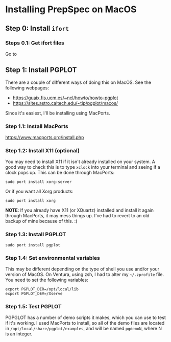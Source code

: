 # Installing PrepSpec on MacOS

## Step 0: Install ``ifort``

### Steps 0.1: Get ifort files
Go to 






## Step 1: Install PGPLOT
There are a couple of different ways of doing this on MacOS. See the following webpages:
* https://guaix.fis.ucm.es/~ncl/howto/howto-pgplot
* https://sites.astro.caltech.edu/~tjp/pgplot/macos/

Since it's easiest, I'll be installing using MacPorts.

### Step 1.1: Install MacPorts
https://www.macports.org/install.php

### Step 1.2: Install X11 (optional)
You may need to install X11 if it isn't already installed on your system. A good way to check this is to type ``xclock`` into your terminal and seeing if a clock pops up.
This can be done through MacPorts:
```
sudo port install xorg-server
```

Or if you want all Xorg products:
```
sudo port install xorg
```

__NOTE__: If you already have X11 (or XQuartz) installed and install it again through MacPorts, it may mess things up. I've had to revert to an old backup of mine because of this. :(


### Step 1.3: Install PGPLOT
```
sudo port install pgplot
```

### Step 1.4: Set environmental variables
This may be different depending on the type of shell you use and/or your version of MacOS. On Ventura, using zsh, I had to alter my ``~/.zprofile`` file.
You need to set the following variables:
```
export PGPLOT_DIR=/opt/local/lib
export PGPLOT_DEV=/Xserve
```

### Step 1.5: Test PGPLOT
PGPGLOT has a number of demo scripts it makes, which you can use to test if it's working. I used MacPorts to install, so all of the demo files are located in ``/opt/local/share/pgplot/examples``, and will be named ``pgdemoN``, where N is an integer.



